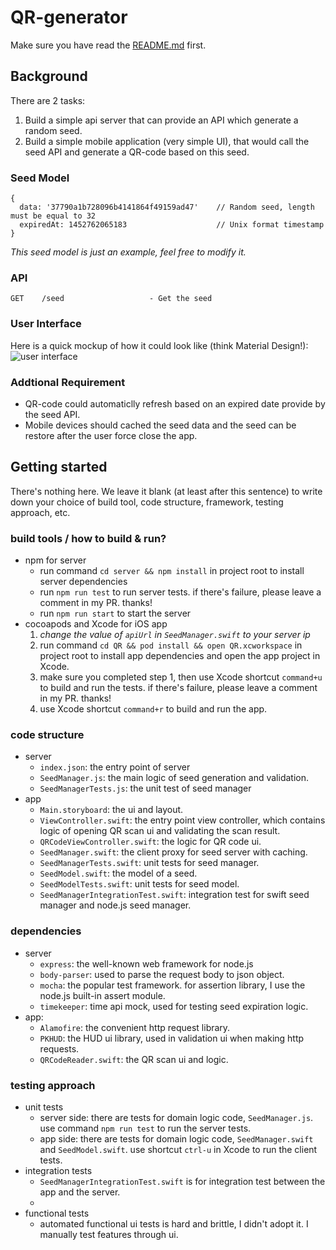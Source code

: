 # QR-generator

Make sure you have read the [README.md](https://github.com/Wiredcraft/mobile-test/blob/master/README.md) first.

## Background

There are 2 tasks:

1. Build a simple api server that can provide an API which generate a random seed.
2. Build a simple mobile application (very simple UI), that would call the seed API and generate a QR-code based on this seed.

### Seed Model

```
{
  data: '37790a1b728096b4141864f49159ad47'    // Random seed, length must be equal to 32
  expiredAt: 1452762065183                    // Unix format timestamp
}
```
*This seed model is just an example, feel free to modify it.*

### API

```
GET    /seed                   - Get the seed
```

### User Interface

Here is a quick mockup of how it could look like (think Material Design!):![user interface](https://cloud.githubusercontent.com/assets/914595/12320458/cdca6356-bae3-11e5-8fd4-cff6ff647a12.jpg)

### Addtional Requirement

* QR-code could automaticlly refresh based on an expired date provide by the seed API.
* Mobile devices should cached the seed data and the seed can be restore after the user force close the app.

## Getting started

There's nothing here. We leave it blank (at least after this sentence) to write down your choice of build tool, code structure, framework, testing approach, etc.

### build tools / how to build & run?
- npm for server
    + run command `cd server && npm install` in project root to install server dependencies
    + run `npm run test` to run server tests. if there's failure, please leave a comment in my PR. thanks!
    + run `npm run start` to start the server
- cocoapods and Xcode for iOS app
    1. *change the value of `apiUrl` in `SeedManager.swift` to your server ip*
    2. run command `cd QR && pod install && open QR.xcworkspace` in project root to install app dependencies and open the app project in Xcode.
    3. make sure you completed step 1, then use Xcode shortcut `command+u` to build and run the tests. if there's failure, please leave a comment in my PR. thanks!
    4. use Xcode shortcut `command+r` to build and run the app.

### code structure
- server
    + `index.json`: the entry point of server
    + `SeedManager.js`: the main logic of seed generation and validation.
    + `SeedManagerTests.js`: the unit test of seed manager
- app
    + `Main.storyboard`: the ui and layout.
    + `ViewController.swift`: the entry point view controller, which contains logic of opening QR scan ui and validating the scan result.
    + `QRCodeViewController.swift`: the logic for QR code ui.
    + `SeedManager.swift`: the client proxy for seed server with caching.
    + `SeedManagerTests.swift`: unit tests for seed manager.
    + `SeedModel.swift`: the model of a seed.
    + `SeedModelTests.swift`: unit tests for seed model.
    + `SeedManagerIntegrationTest.swift`: integration test for swift seed manager and node.js seed manager.

### dependencies
- server
    + `express`: the well-known web framework for node.js
    + `body-parser`: used to parse the request body to json object.
    + `mocha`: the popular test framework. for assertion library, I use the node.js built-in assert module.
    + `timekeeper`: time api mock, used for testing seed expiration logic.
- app:
    + `Alamofire`: the convenient http request library.
    + `PKHUD`: the HUD ui library, used in validation ui when making http requests.
    + `QRCodeReader.swift`: the QR scan ui and logic.

### testing approach
- unit tests
    + server side: there are tests for domain logic code, `SeedManager.js`. use command `npm run test` to run the server tests. 
    + app side: there are tests for domain logic code, `SeedManager.swift` and `SeedModel.swift`. use shortcut `ctrl-u` in Xcode to run the client tests.
- integration tests
    + `SeedManagerIntegrationTest.swift` is for integration test between the app and the server.
    + 
- functional tests
    + automated functional ui tests is hard and brittle, I didn't adopt it. I manually test features through ui. 
